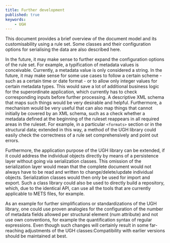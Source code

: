 ```yaml
---
title: Further development
published: true
keywords:
    - UGH
---
```


This document provides a brief overview of the document model and its customisability using a rule set. Some classes and their configuration options for serialising the data are also described here.

In the future, it may make sense to further expand the configuration options of the rule set. For example, a typification of metadata values is conceivable. Currently, a metadata value is only considered a string. In the future, it may make sense for some use cases to follow a certain scheme - such as a certain time or date format - or to allow only integer values for certain metadata types. This would save a lot of additional business logic for the superordinate application, which currently has to check corresponding inputs before further processing. A descriptive XML schema that maps such things would be very desirable and helpful. Furthermore, a mechanism would be very useful that can also map things that cannot initially be covered by an XML schema, such as a check whether a metadata defined at the beginning of the ruleset reappears in all required areas in the ruleset. For example, in a particular `<formats>` section or in the structural data; extended in this way, a method of the UGH library could easily check the correctness of a rule set comprehensively and point out errors.

Furthermore, the application purpose of the UGH library can be extended, if it could address the individual objects directly by means of a persistence layer without going via serialization classes. This omission of the serialization layer would mean that the complete document would not always have to be read and written to change/delete/update individual objects. Serialization classes would then only be used for import and export. Such a class library could also be used to directly build a repository, which, due to the identical API, can use all the tools that are currently applicable to METS files, for example.

As an example for further simplifications or standardizations of the UGH library, one could use proven analogies for the configuration of the number of metadata fields allowed per structural element (num attribute) and not use own conventions, for example the quantification syntax of regular expressions. Even though such changes will certainly result in some far-reaching adjustments of the UGH classes:Compatibility with earlier versions should be maintained at best.

